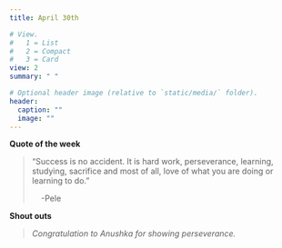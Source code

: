 ```yaml
---
title: April 30th

# View.
#   1 = List
#   2 = Compact
#   3 = Card
view: 2
summary: " "

# Optional header image (relative to `static/media/` folder).
header:
  caption: ""
  image: ""
---
```

__Quote of the week__
> “Success is no accident. It is hard work, perseverance, learning, studying, sacrifice and most of all, love of what you are doing or learning to do.”
> 
> &nbsp;&nbsp;&nbsp;&nbsp;-Pele

__Shout outs__
>*Congratulation to Anushka for showing perseverance.*
